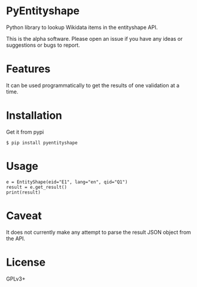 # PyEntityshape
Python library to lookup Wikidata items in the entityshape API.

This is the alpha software. Please open an issue if you have any ideas or suggestions or bugs to report.  

# Features
It can be used programmatically to get the results of one validation at a time.

# Installation
Get it from pypi

`$ pip install pyentityshape`

# Usage
```
e = EntityShape(eid="E1", lang="en", qid="Q1")
result = e.get_result()
print(result)
```

# Caveat
It does not currently make any 
attempt to parse the result JSON object 
from the API.

# License
GPLv3+
